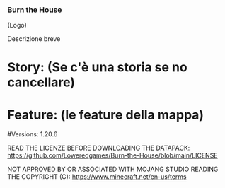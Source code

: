 ### Burn the House

(Logo)

Descrizione breve

# Story: (Se c'è una storia se no cancellare)

# Feature: (le feature della mappa)

#Versions: 1.20.6

READ THE LICENZE BEFORE DOWNLOADING THE DATAPACK:
https://github.com/Loweredgames/Burn-the-House/blob/main/LICENSE

NOT APPROVED BY OR ASSOCIATED WITH MOJANG STUDIO READING THE COPYRIGHT (C): 
https://www.minecraft.net/en-us/terms
